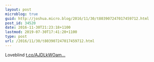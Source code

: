 ```yaml
---
layout: post
microblog: true
guid: http://joshua.micro.blog/2016/11/30/t803907247017459712.html
post_id: 34520
date: 2016-11-30T21:23:18+1100
lastmod: 2019-07-30T17:41:20+1100
type: post
url: /2016/11/30/t803907247017459712.html
---
```

Loveblind [t.co/AJDLkWOam...](https://t.co/AJDLkWOamQ)
